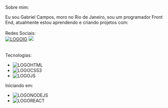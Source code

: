 Sobre mim:

Eu sou Gabriel Campos, moro no Rio de Janeiro, sou um programador Front End, atualmente estou aprendendo e criando projetos com:
<br>
<br>
Redes Sociais:
<br>
<a href="https://www.instagram.com/x.gbrl/"> <img src="https://img.shields.io/badge/Instagram-%23E4405F.svg?style=for-the-badge&logo=Instagram&logoColor=white" alt=LOGOIG></a>
<img href="https://www.linkedin.com/in/gabriel-campos-de-brito/" src="https://img.shields.io/badge/linkedin-%230077B5.svg?style=for-the-badge&logo=linkedin&logoColor=white">
 <br>
<br>   
 Tecnologias:
- <img src="https://img.shields.io/badge/html5-%23E34F26.svg?style=for-the-badge&logo=html5&logoColor=white" alt=LOGOHTML>
- <img src="https://img.shields.io/badge/css3-%231572B6.svg?style=for-the-badge&logo=css3&logoColor=white" alt=LOGOCSS3>
- <img src="https://img.shields.io/badge/javascript-%23323330.svg?style=for-the-badge&logo=javascript&logoColor=%23F7DF1E" alt=LOGOJS>

Iniciando em:
<br>
- <img src="https://img.shields.io/badge/node.js-6DA55F?style=for-the-badge&logo=node.js&logoColor=white" alt=LOGONODEJS>
- <img src="https://img.shields.io/badge/react-%2320232a.svg?style=for-the-badge&logo=react&logoColor=%2361DAFB" alt=LOGOREACT>
